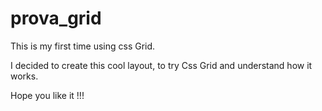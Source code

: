 # prova_grid

This is my first time using css Grid.

I decided to create this cool layout, to try Css Grid and understand how it works.

Hope you like it !!!

